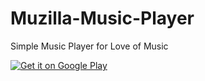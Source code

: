 # Muzilla-Music-Player
Simple Music Player for Love of Music



<a href='https://play.google.com/store/apps/details?id=devesh.app.music'><img alt='Get it on Google Play' src='https://play.google.com/intl/en_us/badges/images/generic/en_badge_web_generic.png'/></a>
